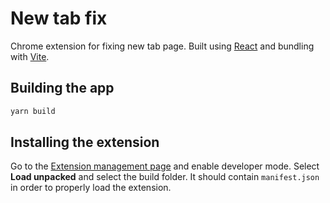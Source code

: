 # New tab fix

Chrome extension for fixing new tab page. Built using [React](https://react.dev/) and bundling with [Vite](https://vite.dev/).

## Building the app

```bash
yarn build
```

## Installing the extension

Go to the [Extension management page](chrome://extensions/) and enable developer mode. Select **Load unpacked** and select the build folder. It should contain `manifest.json` in order to properly load the extension.
